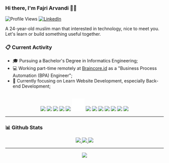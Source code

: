 ### Hi there, I'm Fajri Arvandi 👋👋

![Profile Views](https://komarev.com/ghpvc/?username=fajrCode)
[![LinkedIn](https://img.shields.io/badge/--linkedin?label=LinkedIn&logo=LinkedIn&style=social)](https://www.linkedin.com/in/fajri-arvandi/)

A 24-year-old muslim man that interested in technology, nice to meet you.
Let's learn or build something useful together.

### 📋 Current Activity

- 🎓 Pursuing a Bachelor's Degree in Informatics Engineering;
- 💻 Working part-time remotely at [Braincore.id](https://braincore.id) as a "Business Process Automation (BPA) Engineer";
- 🌱 Currently focusing on Learn Website Development, especially Back-end Development;

<br>
<div align="center">
 <code><img src="https://www.svgrepo.com/show/349474/php.svg" height="40"></code>
 <code><img src="https://www.svgrepo.com/show/349419/javascript.svg" height="40"></code>
 <code><img src="https://www.svgrepo.com/show/374016/python.svg" height="40"></code>
 <code><img src="https://www.svgrepo.com/show/353985/laravel.svg" height="40"></code>
 <code><img src="https://www.svgrepo.com/show/354119/nodejs-icon.svg" height="40"></code>
 <code><img src="assets/images/flask-svgrepo-com.svg" height="40"></code>
 <code><img src="https://www.svgrepo.com/show/374035/reactts.svg" height="40"></code>
 <code><img src="https://www.svgrepo.com/show/355133/mysql.svg" height="40"></code>
 <code><img src="https://www.svgrepo.com/show/353805/google-cloud.svg" height="40"></code>
 <code><img src="https://www.svgrepo.com/show/452192/docker.svg" height="40"></code>
 <code><img src="https://www.svgrepo.com/show/452129/vs-code.svg" height="40"></code>
 <code><img src="https://www.svgrepo.com/show/530444/availability.svg" height="40"></code>
 <code><img src="https://www.svgrepo.com/show/530439/api-interface.svg" height="40"></code>
</div>

---

### 📊 Github Stats

<div align="center">
<a href="https://github.com/fajrCode">
  <img width="400em" src="https://github-readme-stats-eight-theta.vercel.app/api?username=fajrCode&show_icons=true&theme=vue-dark&include_all_commits=true&count_private=true&hide_border=true"/>
  <img width="400em" src="https://github-readme-streak-stats.herokuapp.com/?user=fajrCode&theme=vue-dark&hide_border=true&count_private=true"/>
 
  <!-- <img width="400em" src="https://github-profile-summary-cards.vercel.app/api/cards/productive-time?username=fajrCode&theme=github_dark&utcOffset=8"/> -->
  <!-- <img width="400em" src="https://github-profile-summary-cards.vercel.app/api/cards/stats?username=fajrCode&theme=github_dark"/> -->
  <!-- <img width="400em" src="https://github-profile-summary-cards.vercel.app/api/cards/most-commit-language?username=fajrCode&theme=github_dark"/> -->
  <!-- <img width="400em" src="https://github-profile-summary-cards.vercel.app/api/cards/repos-per-language?username=fajrCode&theme=github_dark"/> -->
  <img width="800em" src="https://github-profile-summary-cards.vercel.app/api/cards/profile-details?username=fajrCode&theme=github_dark"/>
</a>
</div>

<hr>
<div align=center>
  <img src="https://www.sean-lloyd.com/assets/static/20210303-dino-game-5.8cbd2dc.ebd0b7a5a9f7f1ec142b7662189d3a79.gif">
</div>
